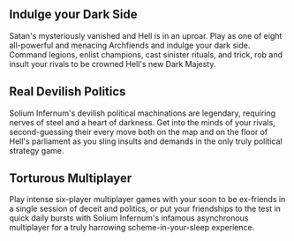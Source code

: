 ## Indulge your Dark Side

Satan's mysteriously vanished and Hell is in an uproar. Play as one of eight
all-powerful and menacing Archfiends and indulge your dark side. Command
legions, enlist champions, cast sinister rituals, and trick, rob and insult your
rivals to be crowned Hell's new Dark Majesty.

## Real Devilish Politics

Solium Infernum's devilish political machinations are legendary, requiring
nerves of steel and a heart of darkness. Get into the minds of your rivals,
second-guessing their every move both on the map and on the floor of Hell's
parliament as you sling insults and demands in the only truly political strategy
game.

## Torturous Multiplayer

Play intense six-player multiplayer games with your soon to be ex-friends in a
single session of deceit and politics, or put your friendships to the test in
quick daily bursts with Solium Infernum's infamous asynchronous multiplayer for
a truly harrowing scheme-in-your-sleep experience.
